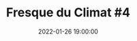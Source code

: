 ---
title: "Fresque du Climat #4"
date: 2022-01-26 19:00:00
location: Le Bigre! Lieu, Rennes
draft: false
---